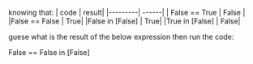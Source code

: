 knowing that:
| code | result|
|---------| ------|
| False == True |   False |
|False == False	| True|
|False in [False] | True|
|True in [False]	| False|

guese what is the result of the below expression then run the code:

False == False in [False]
